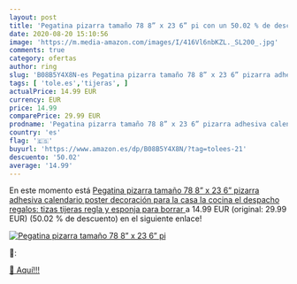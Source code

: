 ```yaml
---
layout: post
title: 'Pegatina pizarra tamaño 78 8” x 23 6” pi con un 50.02 % de descuento'
date: 2020-08-20 15:10:56
image: 'https://m.media-amazon.com/images/I/416Vl6nbKZL._SL200_.jpg'
comments: true
category: ofertas
author: ring
slug: 'B08B5Y4X8N-es Pegatina pizarra tamaño 78 8” x 23 6” pizarra adhesiva...'
tags: [ 'tole.es','tijeras', ]
actualPrice: 14.99 EUR
currency: EUR
price: 14.99
comparePrice: 29.99 EUR
prodname: 'Pegatina pizarra tamaño 78 8” x 23 6” pizarra adhesiva calendario poster decoración para la casa  la cocina  el despacho  regalos: tizas  tijeras  regla y esponja para borrar '
country: 'es'
flag: '🇪🇸'
buyurl: 'https://www.amazon.es/dp/B08B5Y4X8N/?tag=tolees-21'
descuento: '50.02'
average: '14.99'
---
```


En este momento está [Pegatina pizarra tamaño 78 8” x 23 6” pizarra adhesiva calendario poster decoración para la casa  la cocina  el despacho  regalos: tizas  tijeras  regla y esponja para borrar ](https://www.amazon.es/dp/B08B5Y4X8N/?tag=tolees-21) a 14.99 EUR (original: 29.99 EUR) (50.02 %  de descuento) en el siguiente enlace!

[![Pegatina pizarra tamaño 78 8” x 23 6” pi](https://m.media-amazon.com/images/I/416Vl6nbKZL._SL200_.jpg)](https://www.amazon.es/dp/B08B5Y4X8N/?tag=tolees-21)

🔎:


[🛒 Aquí!!!](https://www.amazon.es/dp/B08B5Y4X8N/?tag=tolees-21)
